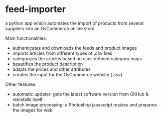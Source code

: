 # feed-importer
a python app which automates the import of products from several suppliers into an OsCommerce online store

Main functionalities:
- authenticates and downloads the feeds and product images
- imports articles from different types of .csv files
- categorizes the articles based on user-defined category maps
- beautifies the product description
- adapts the prices and other attributes
- creates the input for the OsCommerce website (.csv) 

Other features: 
- automatic updater: gets the latest software version from GitHub & reinstalls itself
- batch image processing: a Photoshop javascript resizes and prepares the images for web
